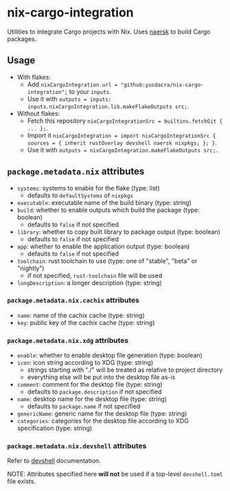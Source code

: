 # nix-cargo-integration

Utilities to integrate Cargo projects with Nix. Uses [naersk] to build Cargo packages.

## Usage

- With flakes:
    - Add `nixCargoIntegration.url = "github:yusdacra/nix-cargo-integration";` to your `inputs`.
    - Use it with `outputs = inputs: inputs.nixCargoIntegration.lib.makeFlakeOutputs src;`.
- Without flakes:
    - Fetch this repository `nixCargoIntegrationSrc = builtins.fetchGit { ... };`.
    - Import it `nixCargoIntegration = import nixCargoIntegrationSrc { sources = { inherit rustOverlay devshell naersk nixpkgs; }; }`.
    - Use it with `outputs = nixCargoIntegration.makeFlakeOutputs src;`.

## `package.metadata.nix` attributes

- `systems`: systems to enable for the flake (type: list)
    - defaults to `defaultSystems` of `nixpkgs`
- `executable`: executable name of the build binary (type: string)
- `build`: whether to enable outputs which build the package (type: boolean)
    - defaults to `false` if not specified
- `library`: whether to copy built library to package output (type: boolean)
    - defaults to `false` if not specified
- `app`: whether to enable the application output (type: boolean)
    - defaults to `false` if not specified
- `toolchain`: rust toolchain to use (type: one of "stable", "beta" or "nightly")
    - if not specified, `rust-toolchain` file will be used
- `longDescription`: a longer description (type: string)

### `package.metadata.nix.cachix` attributes

- `name`: name of the cachix cache (type: string)
- `key`: public key of the cachix cache (type: string)

### `package.metadata.nix.xdg` attributes

- `enable`: whether to enable desktop file generation (type: boolean)
- `icon`: icon string according to XDG (type: string)
    - strings starting with "./" will be treated as relative to project directory
    - everything else will be put into the desktop file as-is
- `comment`: comment for the desktop file (type: string)
    - defaults to `package.description` if not specified
- `name`: desktop name for the desktop file (type: string)
    - defaults to `package.name` if not specified
- `genericName`: generic name for the desktop file (type: string)
- `categories`: categories for the desktop file according to XDG specification (type: string)

### `package.metadata.nix.devshell` attributes

Refer to [devshell] documentation.

NOTE: Attributes specified here **will not** be used if a top-level `devshell.toml` file exists.

[devshell]: https://github.com/numtide/devshell "devshell"
[naersk]: https://github.com/nmattia/naersk "naersk"